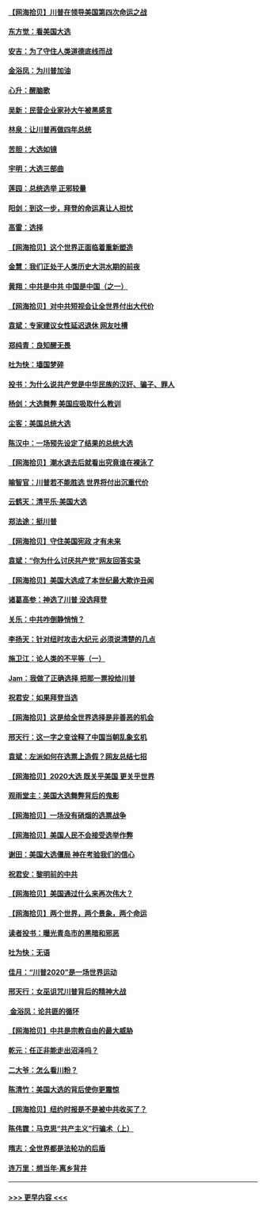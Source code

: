 #### [【网海拾贝】川普在领导美国第四次命运之战](../pages/nsc993/n12551973.md?t=11160851) 
#### [东方觉：看美国大选](../pages/nsc993/n12551647.md?t=11160851) 
#### [安吉：为了守住人类道德底线而战](../pages/nsc993/n12551111.md?t=11160851) 
#### [金浴凤：为川普加油](../pages/nsc993/n12551085.md?t=11160851) 
#### [心升：醒脑歌](../pages/nsc993/n12550984.md?t=11160851) 
#### [吴新：民营企业家孙大午被黑感言](../pages/nsc993/n12550656.md?t=11160851) 
#### [林泉：让川普再做四年总统](../pages/nsc993/n12550640.md?t=11160851) 
#### [苦胆：大选如镜](../pages/nsc993/n12550630.md?t=11160851) 
#### [宇明：大选三部曲](../pages/nsc993/n12550603.md?t=11160851) 
#### [莲园：总统选举 正邪较量](../pages/nsc993/n12550594.md?t=11160851) 
#### [阳剑：到这一步，拜登的命运真让人担忧](../pages/nsc993/n12549093.md?t=11160851) 
#### [高雷：选择](../pages/nsc993/n12549087.md?t=11160851) 
#### [【网海拾贝】这个世界正面临着重新塑造](../pages/nsc993/n12548326.md?t=11160851) 
#### [金慧：我们正处于人类历史大洪水期的前夜](../pages/nsc993/n12547914.md?t=11160851) 
#### [黄翔：中共是中共 中国是中国（之一）](../pages/nsc993/n12547576.md?t=11160851) 
#### [【网海拾贝】对中共短视会让全世界付出大代价](../pages/nsc993/n12546043.md?t=11160851) 
#### [袁斌：专家建议女性延迟退休 网友吐槽](../pages/nsc993/n12545424.md?t=11160851) 
#### [郑纯青：良知醒无畏](../pages/nsc993/n12545394.md?t=11160851) 
#### [吐为快：墙国梦碎](../pages/nsc993/n12545309.md?t=11160851) 
#### [投书：为什么说共产党是中华民族的汉奸、骗子、罪人](../pages/nsc993/n12545089.md?t=11160851) 
#### [杨剑：大选舞弊 美国应吸取什么教训](../pages/nsc993/n12543937.md?t=11160851) 
#### [尘客：美国总统大选](../pages/nsc993/n12543828.md?t=11160851) 
#### [陈汉中：一场预先设定了结果的总统大选](../pages/nsc993/n12543564.md?t=11160851) 
#### [【网海拾贝】潮水退去后就看出究竟谁在裸泳了](../pages/nsc993/n12543321.md?t=11160851) 
#### [喻智官：川普若不能胜选 世界将付出沉重代价](../pages/nsc993/n12541352.md?t=11160851) 
#### [云鹤天：清平乐‧美国大选](../pages/nsc993/n12540916.md?t=11160851) 
#### [郑法途：挺川普](../pages/nsc993/n12540898.md?t=11160851) 
#### [【网海拾贝】守住美国宪政 才有未来](../pages/nsc993/n12540423.md?t=11160851) 
#### [袁斌：“你为什么讨厌共产党”网友回答实录](../pages/nsc993/n12540208.md?t=11160851) 
#### [【网海拾贝】美国大选成了本世纪最大欺诈丑闻](../pages/nsc993/n12538029.md?t=11160851) 
#### [诸葛高参：神选了川普 没选拜登](../pages/nsc993/n12537664.md?t=11160851) 
#### [关乐：中共咋倒静悄悄？](../pages/nsc993/n12537615.md?t=11160851) 
#### [李扬天：针对纽时攻击大纪元 必须说清楚的几点](../pages/nsc993/n12536001.md?t=11160851) 
#### [施卫江：论人类的不平等（一）](../pages/nsc993/n12535700.md?t=11160851) 
#### [Jam：我做了正确选择 把那一票投给川普](../pages/nsc993/n12535743.md?t=11160851) 
#### [祝君安：如果拜登当选](../pages/nsc993/n12535726.md?t=11160851) 
#### [【网海拾贝】这是给全世界选择是非善恶的机会](../pages/nsc993/n12535061.md?t=11160851) 
#### [邢天行：这一字之变诠释了中国当朝乱象玄机](../pages/nsc993/n12533446.md?t=11160851) 
#### [袁斌：左派如何在选票上造假？网友总结七招](../pages/nsc993/n12533180.md?t=11160851) 
#### [【网海拾贝】2020大选 既关乎美国 更关乎世界](../pages/nsc993/n12533161.md?t=11160851) 
#### [观雨堂主：美国大选舞弊背后的鬼影](../pages/nsc993/n12533153.md?t=11160851) 
#### [【网海拾贝】一场没有硝烟的选票战争](../pages/nsc993/n12531883.md?t=11160851) 
#### [【网海拾贝】美国人民不会接受选举作弊](../pages/nsc993/n12528850.md?t=11160851) 
#### [谢田：美国大选僵局 神在考验我们的信心](../pages/nsc993/n12527932.md?t=11160851) 
#### [祝君安：黎明前的中共](../pages/nsc993/n12524071.md?t=11160851) 
#### [【网海拾贝】美国通过什么来再次伟大？](../pages/nsc993/n12523844.md?t=11160851) 
#### [【网海拾贝】两个世界，两个景象，两个命运](../pages/nsc993/n12521419.md?t=11160851) 
#### [读者投书：曝光青岛市的黑暗和邪恶](../pages/nsc993/n12520988.md?t=11160851) 
#### [吐为快：无语](../pages/nsc993/n12518588.md?t=11160851) 
#### [佳月：“川普2020”是一场世界运动](../pages/nsc993/n12518581.md?t=11160851) 
#### [邢天行：女巫诅咒川普背后的精神大战](../pages/nsc993/n12517257.md?t=11160851) 
#### [ 金浴凤：论共匪的循环](../pages/nsc993/n12517133.md?t=11160851) 
#### [【网海拾贝】中共是宗教自由的最大威胁](../pages/nsc993/n12516879.md?t=11160851) 
#### [乾元：任正非能走出沼泽吗？](../pages/nsc993/n12515831.md?t=11160851) 
#### [二大爷：怎么看川粉？](../pages/nsc993/n12515820.md?t=11160851) 
#### [陈清竹：美国大选的背后使你更震惊](../pages/nsc993/n12515589.md?t=11160851) 
#### [【网海拾贝】纽约时报是不是被中共收买了？](../pages/nsc993/n12515122.md?t=11160851) 
#### [陈伟霆：马克思“共产主义”行骗术（上）](../pages/nsc993/n12510217.md?t=11160851) 
#### [隋志：全世界都是法轮功的后盾](../pages/nsc993/n12510636.md?t=11160851) 
#### [连万里：想当年‧离乡背井](../pages/nsc993/n12510623.md?t=11160851) 

----
#### [ >>> 更早内容 <<< ](../indexes/nsc993-earlier.md)
